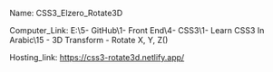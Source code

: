 
Name: CSS3_Elzero_Rotate3D

Computer_Link: E:\5- GitHub\1- Front End\4- CSS3\1- Learn CSS3 In Arabic\15 - 3D Transform - Rotate X, Y, Z()

Hosting_link: https://css3-rotate3d.netlify.app/


